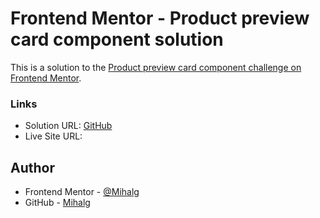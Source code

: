 # Frontend Mentor - Product preview card component solution

This is a solution to the [Product preview card component challenge on Frontend Mentor](https://www.frontendmentor.io/challenges/product-preview-card-component-GO7UmttRfa).

### Links

- Solution URL: [GitHub](https://github.com/Mihalg/-Crowdfunding-product-page)
- Live Site URL: [](https://mihalg.github.io/-Crowdfunding-product-page/)

## Author

- Frontend Mentor - [@Mihalg](https://www.frontendmentor.io/profile/Mihalg)
- GitHub - [Mihalg](https://github.com/Mihalg)





